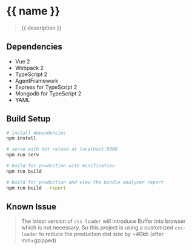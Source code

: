 # {{ name }}

> {{ description }}

## Dependencies
  - Vue 2
  - Webpack 2
  - TypeScript 2
  - AgentFramework
  - Express for TypeScript 2
  - Mongodb for TypeScript 2
  - YAML

## Build Setup

``` bash
# install dependencies
npm install

# serve with hot reload at localhost:8080
npm run serv

# build for production with minification
npm run build

# build for production and view the bundle analyzer report
npm run build --report

```

## Known Issue

> The latest version of `css-loader` will introduce Buffer into browser which is not necessary. So this project is using a customized `css-loader` to reduce the production dist size by ~40kb (after min+gzipped)
